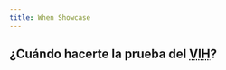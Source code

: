 ```yaml
---
title: When Showcase
---
```


## ¿Cuándo hacerte la prueba del <acronym title="Virus de inmunodeficiencia humana">VIH</acronym>?